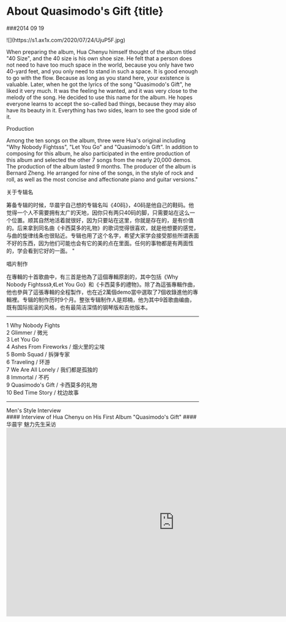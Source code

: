 # About Quasimodo's Gift {title}
###2014 09 19
<div class="background" markdown="1">
![](https://s1.ax1x.com/2020/07/24/UjuP5F.jpg)
</div>

When preparing the album, Hua Chenyu himself thought of the album titled "40 Size", and the 40 size is his own shoe size. He felt that a person does not need to have too much space in the world, because you only have two 40-yard feet, and you only need to stand in such a space. It is good enough to go with the flow.  Because as long as you stand here, your existence is valuable.  Later, when he got the lyrics of the song "Quasimodo's Gift", he liked it very much. It was the feeling he wanted, and it was very close to the melody of the song. He decided to use this name for the album. He hopes everyone learns to accept the so-called bad things, because they may also have its beauty in it. Everything has two sides, learn to see the good side of it.

<div class="divider">Production</div>

Among the ten songs on the album, three were Hua's original including "Why Nobody Fightsss", "Let You Go" and "Quasimodo's Gift". In addition to composing for this album, he also participated in the entire production of this album and selected the other 7 songs from the nearly 20,000 demos. The production of the album lasted 9 months.  The producer of the album is Bernard Zheng. He arranged for nine of the songs, in the style of rock and roll, as well as the most concise and affectionate piano and guitar versions."

<div class="divider">关于专辑名</div>

筹备专辑的时候，华晨宇自己想的专辑名叫《40码》，40码是他自己的鞋码。他觉得一个人不需要拥有太广的天地，因你只有两只40码的脚，只需要站在这么一个位置。顺其自然地活着就很好，因为只要站在这里，你就是存在的，是有价值的。后来拿到同名曲《卡西莫多的礼物》的歌词觉得很喜欢，就是他想要的感觉，与曲的旋律线条也很贴近。专辑也用了这个名字，希望大家学会接受那些所谓表面不好的东西，因为他们可能也会有它的美的点在里面。任何的事物都是有两面性的，学会看到它好的一面。 "

<div class="divider">唱片制作</div>

在專輯的十首歌曲中，有三首是他為了這個專輯原創的，其中包括《Why Nobody Fightsss》,《Let You Go》和《卡西莫多的禮物》。除了為這張專輯作曲，他也參與了這張專輯的全程製作，也在近2萬個demo當中選取了7個收錄進他的專輯裡。专辑的制作历时9个月。整张专辑制作人是郑楠，他为其中9首歌曲编曲，既有国际摇滚的风格，也有最简洁深情的钢琴版和吉他版本。

---------------------------------

1	Why Nobody Fights  
2	Glimmer / 微光  
3	Let You Go  
4	Ashes From Fireworks / 烟火里的尘埃  
5	Bomb Squad / 拆弹专家  
6	Traveling / 环游  
7	We Are All Lonely / 我们都是孤独的  
8	Immortal / 不朽  
9	Quasimodo's Gift / 卡西莫多的礼物  
10	Bed Time Story / 枕边故事	

---------------------------------

<div class="divider">Men's Style Interview</div>
#### Interview of Hua Chenyu on His First Album "Quasimodo's Gift"
#### 华晨宇 魅力先生采访

<iframe width="878" height="494" src="https://www.youtube.com/embed/h95B-mD0v5w?list=PLcJCZrYu6H-mFS1CqpS65ImIQK5hr7r_J" frameborder="0" allow="accelerometer; autoplay; encrypted-media; gyroscope; picture-in-picture" allowfullscreen></iframe>


